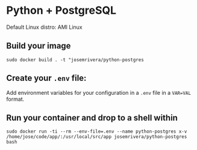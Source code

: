 # Python + PostgreSQL
Default Linux distro: AMI Linux

## Build your image
```
sudo docker build . -t "josemrivera/python-postgres
```

## Create your `.env` file:
Add environment variables for your configuration in a `.env` file in a `VAR=VAL` format.


## Run your container and drop to a shell within
```
sudo docker run -ti --rm --env-file=.env --name python-postgres x-v /home/jose/code/app/:/usr/local/src/app josemrivera/python-postgres bash
```


